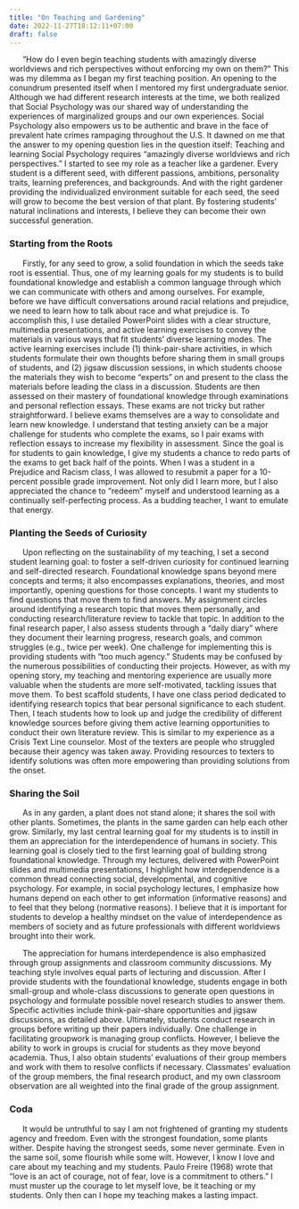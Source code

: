 ```yaml
---
title: "On Teaching and Gardening"
date: 2022-11-27T18:12:11+07:00
draft: false
---
```


&nbsp;&nbsp;&nbsp;&nbsp;&nbsp;&nbsp;“How do I even begin teaching students with amazingly diverse worldviews and rich perspectives without enforcing my own on them?” This was my dilemma as I began my first teaching position. An opening to the conundrum presented itself when I mentored my first undergraduate senior. Although we had different research interests at the time, we both realized that Social Psychology was our shared way of understanding the experiences of marginalized groups and our own experiences. Social Psychology also empowers us to be authentic and brave in the face of prevalent hate crimes rampaging throughout the U.S. It dawned on me that the answer to my opening question lies in the question itself: Teaching and learning Social Psychology requires “amazingly diverse worldviews and rich perspectives.” I started to see my role as a teacher like a gardener. Every student is a different seed, with different passions, ambitions, personality traits, learning preferences, and backgrounds. And with the right gardener providing the individualized environment suitable for each seed, the seed will grow to become the best version of that plant. By fostering students’ natural inclinations and interests, I believe they can become their own successful generation. 

### Starting from the Roots

&nbsp;&nbsp;&nbsp;&nbsp;&nbsp;&nbsp;Firstly, for any seed to grow, a solid foundation in which the seeds take root is essential. Thus, one of my learning goals for my students is to build foundational knowledge and establish a common language through which we can communicate with others and among ourselves. For example, before we have difficult conversations around racial relations and prejudice, we need to learn how to talk about race and what prejudice is. To accomplish this, I use detailed PowerPoint slides with a clear structure, multimedia presentations, and active learning exercises to convey the materials in various ways that fit students’ diverse learning modes. The active learning exercises include (1) think-pair-share activities, in which students formulate their own thoughts before sharing them in small groups of students, and (2) jigsaw discussion sessions, in which students choose the materials they wish to become “experts” on and present to the class the materials before leading the class in a discussion. Students are then assessed on their mastery of foundational knowledge through examinations and personal reflection essays. These exams are not tricky but rather straightforward. I believe exams themselves are a way to consolidate and learn new knowledge. I understand that testing anxiety can be a major challenge for students who complete the exams, so I pair exams with reflection essays to increase my flexibility in assessment. Since the goal is for students to gain knowledge, I give my students a chance to redo parts of the exams to get back half of the points. When I was a student in a Prejudice and Racism class, I was allowed to resubmit a paper for a 10-percent possible grade improvement. Not only did I learn more, but I also appreciated the chance to “redeem” myself and understood learning as a continually self-perfecting process. As a budding teacher, I want to emulate that energy. 

### Planting the Seeds of Curiosity

&nbsp;&nbsp;&nbsp;&nbsp;&nbsp;&nbsp;Upon reflecting on the sustainability of my teaching, I set a second student learning goal: to foster a self-driven curiosity for continued learning and self-directed research. Foundational knowledge spans beyond mere concepts and terms; it also encompasses explanations, theories, and most importantly, opening questions for those concepts. I want my students to find questions that move them to find answers. My assignment circles around identifying a research topic that moves them personally, and conducting research/literature review to tackle that topic. In addition to the final research paper, I also assess students through a “daily diary” where they document their learning progress, research goals, and common struggles (e.g., twice per week). One challenge for implementing this is providing students with “too much agency.” Students may be confused by the numerous possibilities of conducting their projects. However, as with my opening story, my teaching and mentoring experience are usually more valuable when the students are more self-motivated, tackling issues that move them. To best scaffold students, I have one class period dedicated to identifying research topics that bear personal significance to each student. Then, I teach students how to look up and judge the credibility of different knowledge sources before giving them active learning opportunities to conduct their own literature review. This is similar to my experience as a Crisis Text Line counselor. Most of the texters are people who struggled because their agency was taken away. Providing resources to texters to identify solutions was often more empowering than providing solutions from the onset.

### Sharing the Soil

&nbsp;&nbsp;&nbsp;&nbsp;&nbsp;&nbsp;As in any garden, a plant does not stand alone; it shares the soil with other plants. Sometimes, the plants in the same garden can help each other grow. Similarly, my last central learning goal for my students is to instill in them an appreciation for the interdependence of humans in society. This learning goal is closely tied to the first learning goal of building strong foundational knowledge. Through my lectures, delivered with PowerPoint slides and multimedia presentations, I highlight how interdependence is a common thread connecting social, developmental, and cognitive psychology. For example, in social psychology lectures, I emphasize how humans depend on each other to get information (informative reasons) and to feel that they belong (normative reasons). I believe that it is important for students to develop a healthy mindset on the value of interdependence as members of society and as future professionals with different worldviews brought into their work. 

&nbsp;&nbsp;&nbsp;&nbsp;&nbsp;&nbsp;The appreciation for humans interdependence is also emphasized through group assignments and classroom community discussions. My teaching style involves equal parts of lecturing and discussion. After I provide students with the foundational knowledge, students engage in both small-group and whole-class discussions to generate open questions in psychology and formulate possible novel research studies to answer them. Specific activities include think-pair-share opportunities and jigsaw discussions, as detailed above. Ultimately, students conduct research in groups before writing up their papers individually. One challenge in facilitating groupwork is managing group conflicts. However, I believe the ability to work in groups is crucial for students as they move beyond academia. Thus, I also obtain students’ evaluations of their group members and work with them to resolve conflicts if necessary. Classmates’ evaluation of the group members, the final research product, and my own classroom observation are all weighted into the final grade of the group assignment. 

### Coda

&nbsp;&nbsp;&nbsp;&nbsp;&nbsp;&nbsp;It would be untruthful to say I am not frightened of granting my students agency and freedom. Even with the strongest foundation, some plants wither. Despite having the strongest seeds, some never germinate. Even in the same soil, some flourish while some wilt. However, I know I love and care about my teaching and my students. Paulo Freire (1968) wrote that “love is an act of courage, not of fear, love is a commitment to others.” I must muster up the courage to let myself love, be it teaching or my students. Only then can I hope my teaching makes a lasting impact.
